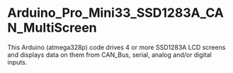 # Arduino_Pro_Mini33_SSD1283A_CAN_MultiScreen
This Arduino (atmega328p) code drives 4 or more SSD1283A LCD screens and displays data on them from CAN_Bus, serial, analog and/or digital inputs.

